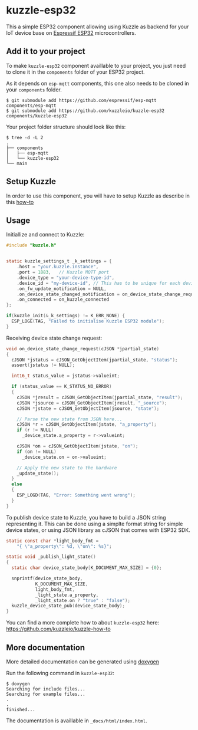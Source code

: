 # kuzzle-esp32

This a simple ESP32 component allowing using Kuzzle as backend for your IoT device base on [Espressif ESP32](https://www.espressif.com/en/products/hardware/esp32/overview) microcontrollers.

## Add it to your project

To make `kuzzle-esp32` component availlable to your project, you just need to clone it in the `components` folder of your ESP32 project.

As it depends on `esp-mqtt` components, this one also needs to be cloned in your `components` folder.

``` console
$ git submodule add https://github.com/espressif/esp-mqtt components/esp-mqtt
$ git submodule add https://github.com/kuzzleio/kuzzle-esp32 components/kuzzle-esp32
```

Your project folder structure should look like this:

``` console
$ tree -d -L 2
.
├── components
│   ├── esp-mqtt
│   └── kuzzle-esp32
└── main
```

## Setup Kuzzle

In order to use this component, you will have to setup Kuzzle as describe in this [how-to](https://github.com/kuzzleio/kuzzle-how-to/blob/KZL-467-use-kuzzle-and-ESP32-to-make-RGB-LED-controllable-over-the-Internet/kuzzle-esp32/01-rgb-led/rgb-led.md#preparing-the-kuzzle-backend-iot-environment)

## Usage

Initiallize and connect to Kuzzle:

``` c
#include "kuzzle.h"


static kuzzle_settings_t _k_settings = {
    .host = "your.kuzzle.instance",
    .port = 1883,   // Kuzzle MQTT port
    .device_type = "your-device-type-id",
    .device_id = "my-device-id", // This has to be unique for each device
    .on_fw_update_notification = NULL,
    .on_device_state_changed_notification = on_device_state_change_request,  // a callback that will be called when a state change request is received from kuzzle
    .on_connected = on_kuzzle_connected
};

if(kuzzle_init(&_k_settings) != K_ERR_NONE) {
  ESP_LOGE(TAG, "Failed to initialise Kuzzle ESP32 module");
}
```

Receiving device state change request:

```c
void on_device_state_change_request(cJSON *jpartial_state)
{
  cJSON *jstatus = cJSON_GetObjectItem(jpartial_state, "status");
  assert(jstatus != NULL);

  int16_t status_value = jstatus->valueint;

  if (status_value == K_STATUS_NO_ERROR)
  {
    cJSON *jresult = cJSON_GetObjectItem(jpartial_state, "result");
    cJSON *jsource = cJSON_GetObjectItem(jresult, "_source");
    cJSON *jstate = cJSON_GetObjectItem(jsource, "state");

    // Parse the new state from JSON here...
    cJSON *r = cJSON_GetObjectItem(jstate, "a_property");
    if (r != NULL)
      _device_state.a_property = r->valueint;

    cJSON *on = cJSON_GetObjectItem(jstate, "on");
    if (on != NULL)
      _device_state.on = on->valueint;

    // Apply the new state to the hardware
    _update_state();
  }
  else
  {
    ESP_LOGD(TAG, "Error: Something went wrong");
  }
}
```

To publish device state to Kuzzle, you have to build a JSON string representing it.
This can be done using a simplte format string for simple device states, or using JSON library as cJSON that comes with ESP32 SDK.

```c
static const char *light_body_fmt =
    "{ \"a_property\": %d, \"on\": %s}";

static void _publish_light_state()
{
  static char device_state_body[K_DOCUMENT_MAX_SIZE] = {0};

  snprintf(device_state_body,
           K_DOCUMENT_MAX_SIZE,
           light_body_fmt,
           _light_state.a_property,
           _light_state.on ? "true" : "false");
  kuzzle_device_state_pub(device_state_body);
}
```

You can find a more complete how to about `kuzzle-esp32` here: <https://github.com/kuzzleio/kuzzle-how-to>

## More documentation

More detailed documentation can be generated using [doxygen](http://www.doxygen.nl/)

Run the following command in `kuzzle-esp32`:

``` console
$ doxygen
Searching for include files...
Searching for example files...
.
.
finished...
```

The documentation is availlable in `_docs/html/index.html`.